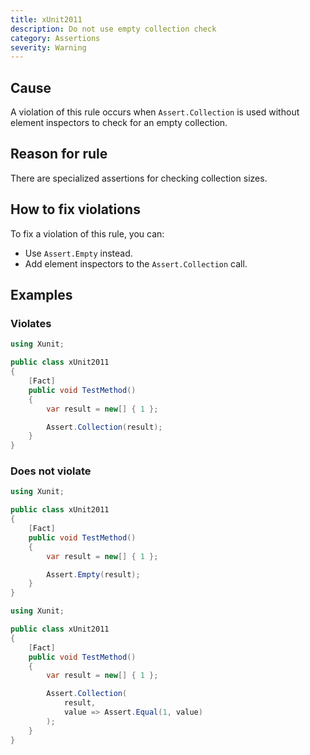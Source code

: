 ```yaml
---
title: xUnit2011
description: Do not use empty collection check
category: Assertions
severity: Warning
---
```


## Cause

A violation of this rule occurs when `Assert.Collection` is used without element inspectors to check for an empty collection.

## Reason for rule

There are specialized assertions for checking collection sizes.

## How to fix violations

To fix a violation of this rule, you can:

* Use `Assert.Empty` instead.
* Add element inspectors to the `Assert.Collection` call.

## Examples

### Violates

```csharp
using Xunit;

public class xUnit2011
{
    [Fact]
    public void TestMethod()
    {
        var result = new[] { 1 };

        Assert.Collection(result);
    }
}
```

### Does not violate

```csharp
using Xunit;

public class xUnit2011
{
    [Fact]
    public void TestMethod()
    {
        var result = new[] { 1 };

        Assert.Empty(result);
    }
}
```

```csharp
using Xunit;

public class xUnit2011
{
    [Fact]
    public void TestMethod()
    {
        var result = new[] { 1 };

        Assert.Collection(
            result,
            value => Assert.Equal(1, value)
        );
    }
}
```

